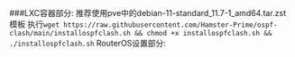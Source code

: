 ###LXC容器部分:
推荐使用pve中的debian-11-standard_11.7-1_amd64.tar.zst模板
执行`wget https://raw.githubusercontent.com/Hamster-Prime/ospf-clash/main/installospfclash.sh && chmod +x installospfclash.sh && ./installospfclash.sh`
RouterOS设置部分:
